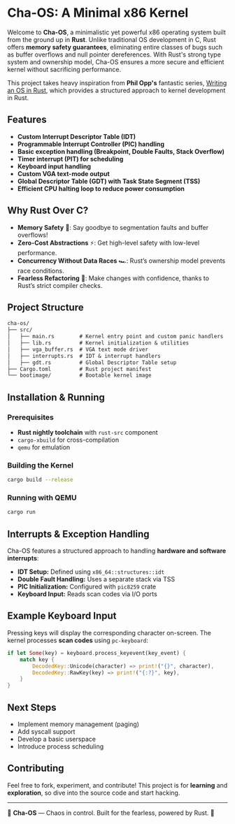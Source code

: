# Cha-OS: A Minimal x86 Kernel

Welcome to **Cha-OS**, a minimalistic yet powerful x86 operating system built from the ground up in **Rust**. Unlike traditional OS development in C, Rust offers **memory safety guarantees**, eliminating entire classes of bugs such as buffer overflows and null pointer dereferences. With Rust's strong type system and ownership model, Cha-OS ensures a more secure and efficient kernel without sacrificing performance.

This project takes heavy inspiration from **Phil Opp's** fantastic series, [Writing an OS in Rust](https://os.phil-opp.com/), which provides a structured approach to kernel development in Rust.

## Features
- **Custom Interrupt Descriptor Table (IDT)**
- **Programmable Interrupt Controller (PIC) handling**
- **Basic exception handling (Breakpoint, Double Faults, Stack Overflow)**
- **Timer interrupt (PIT) for scheduling**
- **Keyboard input handling**
- **Custom VGA text-mode output**
- **Global Descriptor Table (GDT) with Task State Segment (TSS)**
- **Efficient CPU halting loop to reduce power consumption**

## Why Rust Over C?
- **Memory Safety** 🦀: Say goodbye to segmentation faults and buffer overflows!
- **Zero-Cost Abstractions** ⚡: Get high-level safety with low-level performance.
- **Concurrency Without Data Races** 🏎️: Rust’s ownership model prevents race conditions.
- **Fearless Refactoring** 🔧: Make changes with confidence, thanks to Rust’s strict compiler checks.

## Project Structure
```md
cha-os/
├── src/
│   ├── main.rs        # Kernel entry point and custom panic handlers
│   ├── lib.rs         # Kernel initialization & utilities
│   ├── vga_buffer.rs  # VGA text mode driver
│   ├── interrupts.rs  # IDT & interrupt handlers
│   ├── gdt.rs         # Global Descriptor Table setup
├── Cargo.toml         # Rust project manifest
└── bootimage/         # Bootable kernel image
```

## Installation & Running
### Prerequisites
- **Rust nightly toolchain** with `rust-src` component
- `cargo-xbuild` for cross-compilation
- `qemu` for emulation

### Building the Kernel
```sh
cargo build --release
```

### Running with QEMU
```sh
cargo run
```

## Interrupts & Exception Handling
Cha-OS features a structured approach to handling **hardware and software interrupts**:

- **IDT Setup:** Defined using `x86_64::structures::idt`
- **Double Fault Handling:** Uses a separate stack via TSS
- **PIC Initialization:** Configured with `pic8259` crate
- **Keyboard Input:** Reads scan codes via I/O ports

## Example Keyboard Input
Pressing keys will display the corresponding character on-screen. The kernel processes **scan codes** using `pc-keyboard`:
```rust
if let Some(key) = keyboard.process_keyevent(key_event) {
    match key {
        DecodedKey::Unicode(character) => print!("{}", character),
        DecodedKey::RawKey(key) => print!("{:?}", key),
    }
}
```

## Next Steps
- Implement memory management (paging)
- Add syscall support
- Develop a basic userspace
- Introduce process scheduling

## Contributing
Feel free to fork, experiment, and contribute! This project is for **learning** and **exploration**, so dive into the source code and start hacking.

---
🚀 **Cha-OS** — Chaos in control. Built for the fearless, powered by Rust. 🦀


